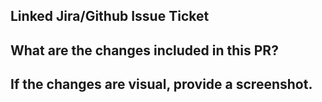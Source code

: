 ## Linked Jira/Github Issue Ticket
## What are the changes included in this PR?
## If the changes are visual, provide a screenshot.